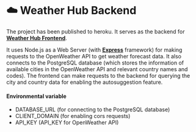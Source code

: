 # :cloud: Weather Hub Backend

The project has been published to heroku. It serves as the backend for [**Weather Hub Frontend**](https://github.com/david-ting/weather-hub-frontend).

It uses Node.js as a Web Server (with [**Express**](https://expressjs.com/) framework) for making requests to the OpenWeather API to 
get weather forecast data. It also connects to the PostgreSQL database (which stores the information of available cities in the OpenWeather API and
relevant country names and codes). The frontend can make requests to the backend for querying the city and country data for enabling the 
autosuggestion feature. 

#### Environmental variable
* DATABASE_URL (for connecting to the PostgreSQL database)
* CLIENT_DOMAIN (for enabling cors requests)
* API_KEY (API_KEY for OpenWeather API)

